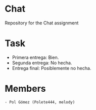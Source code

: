 # Chat
Repository for the Chat assignment

# Task
- Primera entrega: Bien.
- Segunda entrega: No hecha.
- Entrega final: Posiblemente no hecha. 

# Members
	- Pol Gómez (Polete444, melody)
	
	
